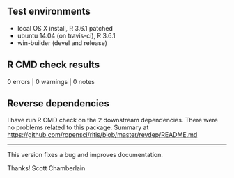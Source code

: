 ## Test environments

* local OS X install, R 3.6.1 patched
* ubuntu 14.04 (on travis-ci), R 3.6.1
* win-builder (devel and release)

## R CMD check results

0 errors | 0 warnings | 0 notes

## Reverse dependencies

I have run R CMD check on the 2 downstream dependencies.
There were no problems related to this package. Summary at
<https://github.com/ropensci/ritis/blob/master/revdep/README.md>

---

This version fixes a bug and improves documentation.

Thanks!
Scott Chamberlain
